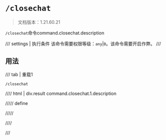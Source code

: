 # `/closechat`

> 文档版本：1.21.60.21

`/closechat`命令command.closechat.description

/// settings | 执行条件
该命令需要权限等级：`any`|`0`。该命令需要开启作弊。
///

## 用法

/// tab | 重载1
```mcfunction
/closechat
```

//// html | div.result
command.closechat.1.description

///// define

/////

////

///
